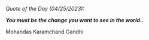 *Quote of the Day (04/25/2023):*

_**You must be the change you want to see in the world..**_

Mohandas Karamchand Gandhi